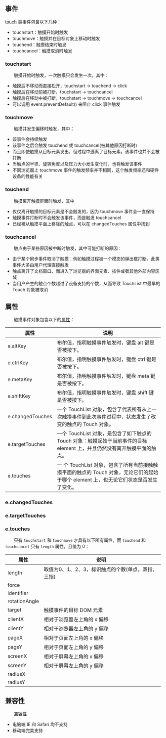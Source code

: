 ## 事件

[touch](https://developer.mozilla.org/zh-CN/docs/Web/API/TouchEvent) 类事件包含以下几种：

+ touchstart：触摸开始时触发
+ touchmove：触摸并在目标对象上移动时触发
+ touchend：触摸结束时触发
+ touchcancel：触摸取消时触发


### touchstart

&emsp;&emsp;触摸开始时触发，一次触摸只会发生一次。其中：

+ 触摸后不移动而直接松开，touchstart -> touchend -> click
+ 触摸后在移动前被打断，touchstart -> touchcancel
+ 触摸后在移动中被打断，touchstart -> touchmove -> touchcancel
+ 可以调用 event.preventDefault() 来阻止 click 事件触发

### touchmove

&emsp;&emsp;触摸并发生偏移时触发，其中：

+ 该事件会持续触发
+ 该事件之后会触发 touchend 或 touchcancel(被其他原因打断时)
+ 而且即使触摸从目标元素发出，但过程中逃离了目标元素，该事件也并不会被打断
+ 当触点的半径、旋转角度以及压力大小发生变化时，也将触发该事件
+ 不同浏览器上 touchmove 事件的触发频率并不相同，这个触发频率还和硬件设备的性能有关

### touchend

&emsp;&emsp;触摸离开触摸屏面时触发，其中

+ 仅仅离开触摸的目标元素是不会触发的，因为 touchmove 事件会一直保持
+ 触摸事件打断时不会触发该事件，而是触发 touchcancel
+ 已经被从触摸平面上移除的触点，可以在 changedTouches 属性中找到

### touchcancel

&emsp;&emsp;触点由于某些原因被中断时触发，其中可能打断的原因：

+ 由于某个同步事件取消了触摸：例如触摸过程被一个模态的弹出框打断。此类事件大多由用户代理直接触发
+ 触点离开了文档窗口，而进入了浏览器的界面元素、插件或者其他外部内容区域
+ 当用户产生的触点个数超过了设备支持的个数，从而导致 TouchList 中最早的 Touch 对象被取消




## 属性

&emsp;&emsp;触摸事件对象包含以下的[属性](https://developer.mozilla.org/zh-CN/docs/Web/API/TouchEvent#%E5%B1%9E%E6%80%A7%E5%88%97%E8%A1%A8)：

属性|说明
-|-
e.altKey|布尔值，指明触摸事件触发时，键盘 alt 键是否被按下。
e.ctrlKey|布尔值，指明触摸事件触发时，键盘 ctrl 键是否被按下。
e.metaKey|布尔值，指明触摸事件触发时，键盘 meta 键是否被按下。
e.shiftKey|布尔值，指明触摸事件触发时，键盘 shift 键是否被按下。
e.changedTouches|一个 TouchList 对象，包含了代表所有从上一次触摸事件到此次事件过程中，状态发生了改变的触点的 Touch 对象。
e.targetTouches|一个 TouchList 对象，是包含了如下触点的 Touch 对象：触摸起始于当前事件的目标 element 上，并且仍然没有离开触摸平面的触点。
e.touches|一 个 TouchList 对象，包含了所有当前接触触摸平面的触点的 Touch 对象，无论它们的起始于哪个 element 上，也无论它们状态是否发生了变化。


### e.changedTouches




### e.targetTouches




### e.touches

&emsp;&emsp;只有 `touchstart` 和 `touchmove` 才具有以下所有属性，而 `touchend` 和 `touchcancel` 只有 `length` 属性，且值为 0：

属性|说明
-|-
length|取值为0、1、2、3，标识触点的个数(单点，双指，三指)
force|
identifier|
rotationAngle|
target|触摸事件的目标 DOM 元素
clientX|相对于浏览器左上角的 x 偏移
clientY|相对于浏览器左上角的 y 偏移
pageX|相对于页面左上角的 x 偏移
pageY|相对于页面左上角的 y 偏移
screenX|相对于屏幕左上角的 x 偏移
screenY|相对于屏幕左上角的 y 偏移
radiusX|
radiusY|


## 兼容性

&emsp;&emsp;[兼容性](https://developer.mozilla.org/zh-CN/docs/Web/API/TouchEvent#%E6%B5%8F%E8%A7%88%E5%99%A8%E5%85%BC%E5%AE%B9%E6%80%A7)

+ 电脑端 IE 和 Safari 均不支持
+ 移动端完美支持